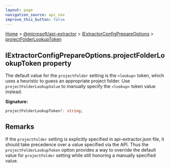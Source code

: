 ```yaml
---
layout: page
navigation_source: api_nav
improve_this_button: false
---
```



[Home](./index.md) &gt; [@microsoft/api-extractor](./api-extractor.md) &gt; [IExtractorConfigPrepareOptions](./api-extractor.iextractorconfigprepareoptions.md) &gt; [projectFolderLookupToken](./api-extractor.iextractorconfigprepareoptions.projectfolderlookuptoken.md)

## IExtractorConfigPrepareOptions.projectFolderLookupToken property

The default value for the `projectFolder` setting is the `<lookup>` token, which uses a heuristic to guess an appropriate project folder. Use `projectFolderLookupValue` to manually specify the `<lookup>` token value instead.

<b>Signature:</b>

```typescript
projectFolderLookupToken?: string;
```

## Remarks

If the `projectFolder` setting is explicitly specified in api-extractor.json file, it should take precedence over a value specified via the API. Thus the `projectFolderLookupToken` option provides a way to override the default value for `projectFolder` setting while still honoring a manually specified value.
